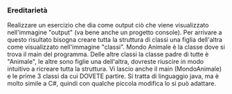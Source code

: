 ### Ereditarietà
Realizzare un esercizio che dia come output ciò che viene visualizzato nell'immagine "output" (va bene anche un progetto console).
Per arrivare a questo risultato bisogna creare tutta la struttura di classi una figlia dell'altra come visualizzato nell'immagine "classi". Mondo Animale è la classe dove si trova il main del programma. Delle altre classi la classe padre di tutte è "Animale", le altre sono figlie una dell'altra, dovreste riuscire in modo intuitivo a ricreare tutta la struttura.
Vi lascio anche il main (MondoAnimale) e le prime 3 classi da cui DOVETE partire. Si tratta di linguaggio java, ma è molto simile a C#, quindi con qualche piccola modifica lo si può adattare.
